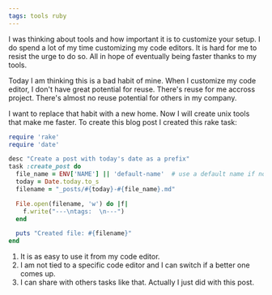 ```yaml
---
tags: tools ruby
---
```


I was thinking about tools and how important it is to customize your setup.
I do spend a lot of my time customizing my code editors.
It is hard for me to resist the urge to do so.
All in hope of eventually being faster thanks to my tools.

Today I am thinking this is a bad habit of mine.
When I customize my code editor, I don't have great potential for reuse.
There's reuse for me accross project.
There's almost no reuse potential for others in my company.

I want to replace that habit with a new home.
Now I will create unix tools that make me faster.
To create this blog post I created this rake task:

```ruby
require 'rake'
require 'date'

desc "Create a post with today's date as a prefix"
task :create_post do
  file_name = ENV['NAME'] || 'default-name'  # use a default name if no name is provided
  today = Date.today.to_s
  filename = "_posts/#{today}-#{file_name}.md"

  File.open(filename, 'w') do |f|
    f.write("---\ntags:  \n---")
  end

  puts "Created file: #{filename}"
end
```

1. It is as easy to use it from my code editor.
2. I am not tied to a specific code editor and I can switch if a better one comes up.
3. I can share with others tasks like that. Actually I just did with this post.
